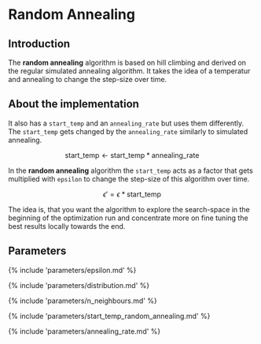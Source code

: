 # Random Annealing


## Introduction

The **random annealing** algorithm is based on hill climbing and derived on the regular simulated annealing algorithm. It takes the idea of a temperatur and annealing to change the step-size over time.



## About the implementation

It also has a `start_temp` and an `annealing_rate` but uses them differently. The `start_temp` gets changed by the `annealing_rate` similarly to simulated annealing.

$$
\text{start_temp} \leftarrow  \text{start_temp} * \text{annealing_rate}
$$


In the **random annealing** algorithm the `start_temp` acts as a factor that gets multiplied with `epsilon` to change the step-size of this algorithm over time. 

$$
\epsilon' = \epsilon * \text{start_temp}
$$

The idea is, that you want the algorithm to explore the search-space in the beginning of the optimization run and concentrate more on fine tuning the best results locally towards the end.



## Parameters

{% include 'parameters/epsilon.md' %}

{% include 'parameters/distribution.md' %}

{% include 'parameters/n_neighbours.md' %}

{% include 'parameters/start_temp_random_annealing.md' %}

{% include 'parameters/annealing_rate.md' %}

